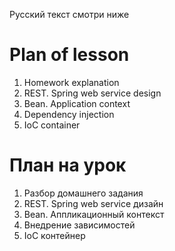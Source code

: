Русский текст смотри ниже

# Plan of lesson <br/>
1. Homework explanation  <br/>
2. REST. Spring web service design  <br/>
3. Bean. Application context  <br/>
4. Dependency injection  <br/>
5. IoC container  <br/>


# План на урок <br/>
1. Разбор домашнего задания  <br/>
2. REST. Spring web service дизайн  <br/>
3. Bean. Аппликационный контекст  <br/>
4. Внедрение зависимостей  <br/>
5. IoC контейнер  <br/>

